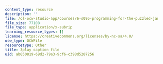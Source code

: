 ```yaml
---
content_type: resource
description: ''
file: /ol-ocw-studio-app/courses/6-s095-programming-for-the-puzzled-january-iap-2018/ab85081969d279a39cf6c398d5287256_1_0WwiUUsTc.srt
file_size: 77108
file_type: application/x-subrip
learning_resource_types: []
license: https://creativecommons.org/licenses/by-nc-sa/4.0/
ocw_type: OCWFile
resourcetype: Other
title: 3play caption file
uid: ab850819-69d2-79a3-9cf6-c398d5287256
---
```

